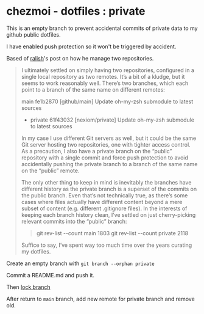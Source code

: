 
chezmoi - dotfiles : private
===========

This is an empty branch to prevent accidental commits of private data to my github public dotfiles.

I have enabled push protection so it won't be triggered by accident.

Based of [ralish](https://lobste.rs/s/nbdkuf/if_you_have_public_dotfiles_repo_do_you)'s post on how he manage two repositories.

<blockquote>
I ultimately settled on simply having two repositories, configured in a single local repository as two remotes. It’s a bit of a kludge, but it seems to work reasonably well. There’s two branches, which each point to a branch of the same name on different remotes:

  main    fe1b2870 [github/main] Update oh-my-zsh submodule to latest sources
* private 61f43032 [nexiom/private] Update oh-my-zsh submodule to latest sources

In my case I use different Git servers as well, but it could be the same Git server hosting two repositories, one with tighter access control. As a precaution, I also have a private branch on the “public” repository with a single commit and force push protection to avoid accidentally pushing the private branch to a branch of the same name on the “public” remote.

The only other thing to keep in mind is inevitably the branches have different history as the private branch is a superset of the commits on the public branch. Even that’s not technically true, as there’s some cases where files actually have different content beyond a mere subset of content (e.g. different .gitignore files). In the interests of keeping each branch history clean, I’ve settled on just cherry-picking relevant commits into the “public” branch:

> git rev-list --count main
1803
> git rev-list --count private
2118

Suffice to say, I’ve spent way too much time over the years curating my dotfiles.
</blockquote>

Create an empty branch with
`git branch --orphan private`

Commit a README.md and push it.

Then [lock branch](https://docs.github.com/en/repositories/configuring-branches-and-merges-in-your-repository/managing-protected-branches/about-protected-branches#lock-branch)

After return to `main` branch, add new remote for private branch and remove old.


